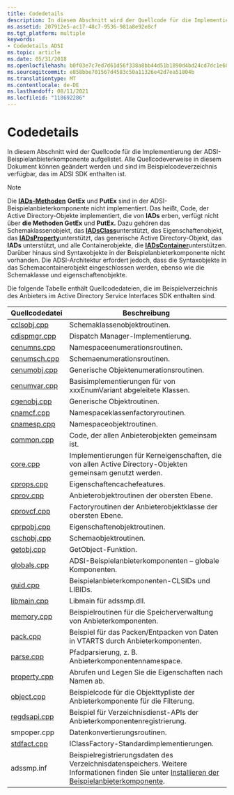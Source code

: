 ```yaml
---
title: Codedetails
description: In diesem Abschnitt wird der Quellcode für die Implementierung der ADSI-Beispielanbieterkomponente aufgelistet. Alle Quellcodeverweise in diesem Dokument können geändert werden und sind im Beispielcodeverzeichnis verfügbar, das im ADSI SDK enthalten ist.
ms.assetid: 207912e5-ac17-48c7-9536-981a8e92e8cf
ms.tgt_platform: multiple
keywords:
- Codedetails ADSI
ms.topic: article
ms.date: 05/31/2018
ms.openlocfilehash: b0f03e7c7ed7d61d56f338a8bb44d51b1890d4bd24cd7dc1e6050f1900f6ff61
ms.sourcegitcommit: e858bbe701567d4583c50a11326e42d7ea51804b
ms.translationtype: MT
ms.contentlocale: de-DE
ms.lasthandoff: 08/11/2021
ms.locfileid: "118692286"
---
```

# <a name="code-details"></a>Codedetails

In diesem Abschnitt wird der Quellcode für die Implementierung der ADSI-Beispielanbieterkomponente aufgelistet. Alle Quellcodeverweise in diesem Dokument können geändert werden und sind im Beispielcodeverzeichnis verfügbar, das im ADSI SDK enthalten ist.

> [!Note]  
> Die [**IADs-Methoden**](/windows/desktop/api/Iads/nn-iads-iads) **GetEx** und **PutEx** sind in der ADSI-Beispielanbieterkomponente nicht implementiert. Das heißt, Code, der Active Directory-Objekte implementiert, die von **IADs** erben, verfügt nicht über **die Methoden GetEx** und **PutEx.** Dazu gehören das Schemaklassenobjekt, das [**IADsClass**](/windows/desktop/api/Iads/nn-iads-iadsclass)unterstützt, das Eigenschaftenobjekt, das [**IADsProperty**](/windows/desktop/api/Iads/nn-iads-iadsproperty)unterstützt, das generische Active Directory-Objekt, das **IADs** unterstützt, und alle Containerobjekte, die [**IADsContainer**](/windows/desktop/api/Iads/nn-iads-iadscontainer)unterstützen. Darüber hinaus sind Syntaxobjekte in der Beispielanbieterkomponente nicht vorhanden. Die ADSI-Architektur erfordert jedoch, dass die Syntaxobjekte in das Schemacontainerobjekt eingeschlossen werden, ebenso wie die Schemaklasse und eigenschaftenobjekte.

 

Die folgende Tabelle enthält Quellcodedateien, die im Beispielverzeichnis des Anbieters im Active Directory Service Interfaces SDK enthalten sind.



| Quellcodedatei                 | Beschreibung                                                                                                                                                       |
|----------------------------------|-------------------------------------------------------------------------------------------------------------------------------------------------------------------|
| [cclsobj.cpp](cclsobj-cpp.md)   | Schemaklassenobjektroutinen.                                                                                                                                     |
| [cdispmgr.cpp](cdispmgr-cpp.md) | Dispatch Manager-Implementierung.                                                                                                                                  |
| [cenumns.cpp](cenumns-cpp.md)   | Namespaceenumerationsroutinen.                                                                                                                                   |
| [cenumsch.cpp](cenumsch-cpp.md) | Schemaenumerationsroutinen.                                                                                                                                      |
| [cenumobj.cpp](cenumobj-cpp.md) | Generische Objektenumerationsroutinen.                                                                                                                              |
| [cenumvar.cpp](cenumvar-cpp.md) | Basisimplementierungen für von xxxEnumVariant abgeleitete Klassen.                                                                                                           |
| [cgenobj.cpp](cgenobj-cpp.md)   | Generische Objektroutinen.                                                                                                                                          |
| [cnamcf.cpp](cnamcf-cpp.md)     | Namespaceklassenfactoryroutinen.                                                                                                                                 |
| [cnamesp.cpp](cnamesp-cpp.md)   | Namespaceobjektroutinen.                                                                                                                                        |
| [common.cpp](common-cpp.md)     | Code, der allen Anbieterobjekten gemeinsam ist.                                                                                                                              |
| [core.cpp](core-cpp.md)         | Implementierungen für Kerneigenschaften, die von allen Active Directory-Objekten gemeinsam genutzt werden.                                                                                     |
| [cprops.cpp](cprops-cpp.md)     | Eigenschaftencachefeatures.                                                                                                                                          |
| [cprov.cpp](cprov-cpp.md)       | Anbieterobjektroutinen der obersten Ebene.                                                                                                                               |
| [cprovcf.cpp](cprovcf-cpp.md)   | Factoryroutinen der Anbieterobjektklasse der obersten Ebene.                                                                                                                 |
| [cprpobj.cpp](cprpobj-cpp.md)   | Eigenschaftenobjektroutinen.                                                                                                                                         |
| [cschobj.cpp](cschobj-cpp.md)   | Schemaobjektroutinen.                                                                                                                                           |
| [getobj.cpp](getobj-cpp.md)     | GetObject-Funktion.                                                                                                                                                |
| [globals.cpp](globals-cpp.md)   | ADSI-Beispielanbieterkomponenten – globale Komponenten.                                                                                                                          |
| [guid.cpp](guid-cpp.md)         | Beispielanbieterkomponenten-CLSIDs und LIBIDs.                                                                                                                     |
| [libmain.cpp](libmain-cpp.md)   | Libmain für adssmp.dll.                                                                                                                                           |
| [memory.cpp](memory-cpp.md)     | Beispielroutinen für die Speicherverwaltung von Anbieterkomponenten.                                                                                                            |
| [pack.cpp](pack-cpp.md)         | Beispiel für das Packen/Entpacken von Daten in VTARTS durch Anbieterkomponenten.                                                                                                          |
| [parse.cpp](parse-cpp.md)       | Pfadparsierung, z. B. Anbieterkomponentennamespace.                                                                                                            |
| [property.cpp](property-cpp.md) | Abrufen und Legen Sie die Eigenschaften nach Namen ab.                                                                                                                                   |
| [object.cpp](object-cpp.md)     | Beispielcode für die Objekttypliste der Anbieterkomponente für die Filterung.                                                                                                   |
| [regdsapi.cpp](regdsapi-cpp.md) | Beispiel für Verzeichnisdienst-APIs der Anbieterkomponentenregistrierung.                                                                                                       |
| smpoper.cpp                      | Datenkonvertierungsroutinen.                                                                                                                                         |
| [stdfact.cpp](stdfact-cpp.md)   | IClassFactory-Standardimplementierungen. [](/windows/win32/api/unknwn/nn-unknwn-iclassfactory)                                                                                                  |
| adssmp.inf                       | Beispielregistrierungsdaten des Verzeichnisdatenspeichers. Weitere Informationen finden Sie unter [Installieren der Beispielanbieterkomponente](installing-the-example-provider-component.md). |



 

 

 